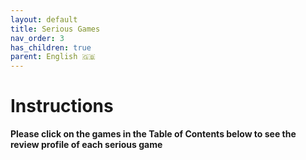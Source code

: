 ```yaml
---
layout: default
title: Serious Games
nav_order: 3
has_children: true
parent: English 🇬🇧
---
```



# Instructions

 __Please click on the games in the Table of Contents below to see the review profile of each serious game__
